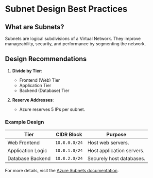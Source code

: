 # Subnet Design Best Practices

## What are Subnets?
Subnets are logical subdivisions of a Virtual Network. They improve manageability, security, and performance by segmenting the network.

## Design Recommendations
1. **Divide by Tier**:
   - Frontend (Web) Tier
   - Application Tier
   - Backend (Database) Tier

2. **Reserve Addresses**:
   - Azure reserves 5 IPs per subnet.

### Example Design
| **Tier**          | **CIDR Block** | **Purpose**                |
|--------------------|----------------|----------------------------|
| Web Frontend       | `10.0.0.0/24`  | Host web servers.          |
| Application Logic  | `10.0.1.0/24`  | Host application servers.  |
| Database Backend   | `10.0.2.0/24`  | Securely host databases.   |

For more details, visit the [Azure Subnets documentation](https://learn.microsoft.com/azure/virtual-network/virtual-network-manage-subnet?tabs=azure-portal&WT.mc_id=%3Fwt.mc_id%3Dstudentamb_260352).

